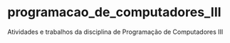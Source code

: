 # programacao_de_computadores_III
Atividades e trabalhos da disciplina de Programação de Computadores III

